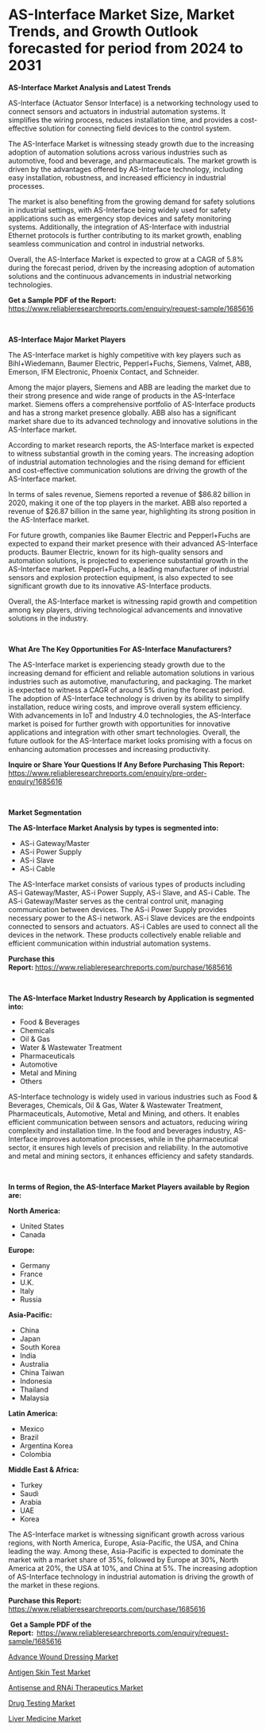 <p><h1>AS-Interface Market Size, Market Trends, and Growth Outlook forecasted for period from 2024 to 2031</h1></p><p><strong>AS-Interface Market Analysis and Latest Trends</strong></p>
<p><p>AS-Interface (Actuator Sensor Interface) is a networking technology used to connect sensors and actuators in industrial automation systems. It simplifies the wiring process, reduces installation time, and provides a cost-effective solution for connecting field devices to the control system.</p><p>The AS-Interface Market is witnessing steady growth due to the increasing adoption of automation solutions across various industries such as automotive, food and beverage, and pharmaceuticals. The market growth is driven by the advantages offered by AS-Interface technology, including easy installation, robustness, and increased efficiency in industrial processes.</p><p>The market is also benefiting from the growing demand for safety solutions in industrial settings, with AS-Interface being widely used for safety applications such as emergency stop devices and safety monitoring systems. Additionally, the integration of AS-Interface with industrial Ethernet protocols is further contributing to its market growth, enabling seamless communication and control in industrial networks.</p><p>Overall, the AS-Interface Market is expected to grow at a CAGR of 5.8% during the forecast period, driven by the increasing adoption of automation solutions and the continuous advancements in industrial networking technologies.</p></p>
<p><strong>Get a Sample PDF of the Report:&nbsp;</strong> <a href="https://www.reliableresearchreports.com/enquiry/request-sample/1685616">https://www.reliableresearchreports.com/enquiry/request-sample/1685616</a></p>
<p>&nbsp;</p>
<p><strong>AS-Interface Major Market Players</strong></p>
<p><p>The AS-Interface market is highly competitive with key players such as Bihl+Wiedemann, Baumer Electric, Pepperl+Fuchs, Siemens, Valmet, ABB, Emerson, IFM Electronic, Phoenix Contact, and Schneider. </p><p>Among the major players, Siemens and ABB are leading the market due to their strong presence and wide range of products in the AS-Interface market. Siemens offers a comprehensive portfolio of AS-Interface products and has a strong market presence globally. ABB also has a significant market share due to its advanced technology and innovative solutions in the AS-Interface market.</p><p>According to market research reports, the AS-Interface market is expected to witness substantial growth in the coming years. The increasing adoption of industrial automation technologies and the rising demand for efficient and cost-effective communication solutions are driving the growth of the AS-Interface market.</p><p>In terms of sales revenue, Siemens reported a revenue of $86.82 billion in 2020, making it one of the top players in the market. ABB also reported a revenue of $26.87 billion in the same year, highlighting its strong position in the AS-Interface market.</p><p>For future growth, companies like Baumer Electric and Pepperl+Fuchs are expected to expand their market presence with their advanced AS-Interface products. Baumer Electric, known for its high-quality sensors and automation solutions, is projected to experience substantial growth in the AS-Interface market. Pepperl+Fuchs, a leading manufacturer of industrial sensors and explosion protection equipment, is also expected to see significant growth due to its innovative AS-Interface products.</p><p>Overall, the AS-Interface market is witnessing rapid growth and competition among key players, driving technological advancements and innovative solutions in the industry.</p></p>
<p>&nbsp;</p>
<p><strong>What Are The Key Opportunities For AS-Interface Manufacturers?</strong></p>
<p><p>The AS-Interface market is experiencing steady growth due to the increasing demand for efficient and reliable automation solutions in various industries such as automotive, manufacturing, and packaging. The market is expected to witness a CAGR of around 5% during the forecast period. The adoption of AS-Interface technology is driven by its ability to simplify installation, reduce wiring costs, and improve overall system efficiency. With advancements in IoT and Industry 4.0 technologies, the AS-Interface market is poised for further growth with opportunities for innovative applications and integration with other smart technologies. Overall, the future outlook for the AS-Interface market looks promising with a focus on enhancing automation processes and increasing productivity.</p></p>
<p><strong>Inquire or Share Your Questions If Any Before Purchasing This Report:</strong> <a href="https://www.reliableresearchreports.com/enquiry/pre-order-enquiry/1685616">https://www.reliableresearchreports.com/enquiry/pre-order-enquiry/1685616</a></p>
<p>&nbsp;</p>
<p><strong>Market Segmentation</strong></p>
<p><strong>The AS-Interface Market Analysis by types is segmented into:</strong></p>
<p><ul><li>AS-i Gateway/Master</li><li>AS-i Power Supply</li><li>AS-i Slave</li><li>AS-i Cable</li></ul></p>
<p><p>The AS-Interface market consists of various types of products including AS-i Gateway/Master, AS-i Power Supply, AS-i Slave, and AS-i Cable. The AS-i Gateway/Master serves as the central control unit, managing communication between devices. The AS-i Power Supply provides necessary power to the AS-i network. AS-i Slave devices are the endpoints connected to sensors and actuators. AS-i Cables are used to connect all the devices in the network. These products collectively enable reliable and efficient communication within industrial automation systems.</p></p>
<p><strong>Purchase this Report:&nbsp;</strong><a href="https://www.reliableresearchreports.com/purchase/1685616">https://www.reliableresearchreports.com/purchase/1685616</a></p>
<p>&nbsp;</p>
<p><strong>The AS-Interface Market Industry Research by Application is segmented into:</strong></p>
<p><ul><li>Food & Beverages</li><li>Chemicals</li><li>Oil & Gas</li><li>Water & Wastewater Treatment</li><li>Pharmaceuticals</li><li>Automotive</li><li>Metal and Mining</li><li>Others</li></ul></p>
<p><p>AS-Interface technology is widely used in various industries such as Food & Beverages, Chemicals, Oil & Gas, Water & Wastewater Treatment, Pharmaceuticals, Automotive, Metal and Mining, and others. It enables efficient communication between sensors and actuators, reducing wiring complexity and installation time. In the food and beverages industry, AS-Interface improves automation processes, while in the pharmaceutical sector, it ensures high levels of precision and reliability. In the automotive and metal and mining sectors, it enhances efficiency and safety standards.</p></p>
<p>&nbsp;</p>
<p><strong>In terms of Region, the AS-Interface Market Players available by Region are:</strong></p>
<p>
    <p> <strong> North America: </strong>
        <ul>
            <li>United States</li>
            <li>Canada</li>
        </ul>
        </p> 
    <p> <strong> Europe: </strong>
        <ul>
            <li>Germany</li>
            <li>France</li>
            <li>U.K.</li>
            <li>Italy</li>
            <li>Russia</li>
        </ul>
        </p> 
    <p> <strong> Asia-Pacific: </strong>
        <ul>
            <li>China</li>
            <li>Japan</li>
            <li>South Korea</li>
            <li>India</li>
            <li>Australia</li>
            <li>China Taiwan</li>
            <li>Indonesia</li>
            <li>Thailand</li>
            <li>Malaysia</li>
        </ul>
        </p> 
    <p> <strong> Latin America: </strong>
        <ul>
            <li>Mexico</li>
            <li>Brazil</li>
            <li>Argentina Korea</li>
            <li>Colombia</li>
        </ul>
        </p> 
    <p> <strong> Middle East & Africa: </strong>
        <ul>
            <li>Turkey</li>
            <li>Saudi</li>
            <li>Arabia</li>
            <li>UAE</li>
            <li>Korea</li>
        </ul>
    </p>
    </p>
<p><p>The AS-Interface market is witnessing significant growth across various regions, with North America, Europe, Asia-Pacific, the USA, and China leading the way. Among these, Asia-Pacific is expected to dominate the market with a market share of 35%, followed by Europe at 30%, North America at 20%, the USA at 10%, and China at 5%. The increasing adoption of AS-Interface technology in industrial automation is driving the growth of the market in these regions.</p></p>
<p><strong>Purchase this Report: </strong><a href="https://www.reliableresearchreports.com/purchase/1685616">https://www.reliableresearchreports.com/purchase/1685616</a></p>
<p>&nbsp;<strong>Get a Sample PDF of the Report:&nbsp;&nbsp;</strong><a href="https://www.reliableresearchreports.com/enquiry/request-sample/1685616">https://www.reliableresearchreports.com/enquiry/request-sample/1685616</a></p>
<p><strong></strong></p>
<p><p><a href="https://medium.com/@liamblick633/advance-wound-dressing-market-size-cagr-trends-2024-2030-ba6d993604da">Advance Wound Dressing Market</a></p><p><a href="https://medium.com/@liamblick633/antigen-skin-test-market-size-cagr-trends-2024-2030-8d1d580a412e">Antigen Skin Test Market</a></p><p><a href="https://medium.com/@liamblick633/antisense-and-rnai-therapeutics-market-size-and-market-trends-complete-industry-overview-2024-to-e68c529054b9">Antisense and RNAi Therapeutics Market</a></p><p><a href="https://medium.com/@liamblick633/drug-testing-market-exploring-market-share-market-trends-and-future-growth-dbd3e98bd4e9">Drug Testing Market</a></p><p><a href="https://medium.com/@liamblick633/liver-medicine-market-analysis-and-sze-forecasted-for-period-from-2024-to-2031-e85f5e777726">Liver Medicine Market</a></p></p>